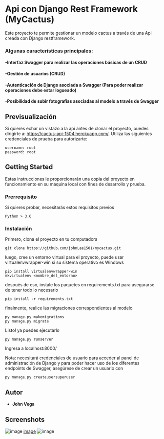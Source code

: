 # Api con Django Rest Framework (MyCactus)

Este proyecto te permite gestionar un modelo cactus a través de una Api creada con Django restframework.

### Algunas características principales: 

#### -Interfaz Swagger para realizar las operaciones básicas de un CRUD
#### -Gestión de usuarios (CRUD) 
#### -Autenticación de Django asociada a Swagger (Para poder realizar operaciones debe estar logueado)
#### -Posibilidad de subir fotografías asociadas al modelo a través de Swagger

## Previsualización

Si quieres echar un vistazo a la api antes de clonar el proyecto, puedes dirigirte a: https://cactus-api-1504.herokuapp.com/.
Utiliza las siguientes credenciales de prueba para autorizarte:

```
username: root
password: root
```


## Getting Started

Estas instrucciones le proporcionarán una copia del proyecto en funcionamiento en su máquina local con fines de desarrollo y prueba.

### Prerrequisito

Si quieres probar, necesitarás estos requisitos previos

```
Python > 3.6
```

### Instalación

Primero, clona el proyecto en tu computadora

```
git clone https://github.com/johnLee1501/mycactus.git
```

luego, cree un entorno virtual para el proyecto, puede usar virtualenvwrapper-win si su sistema operativo es Windows

```
pip install virtualenvwrapper-win
mkvirtualenv <nombre_del_entorno>
```

después de eso, instale los paquetes en requirements.txt para asegurarse de tener todo lo necesario

```
pip install -r requirements.txt
```

finalmente, realice las migraciones correspondientes al modelo

```
py manage.py makemigrations
py manage.py migrate
```

Listo! ya puedes ejecutarlo

```
py manage.py runserver
```

Ingresa a localhost:8000/

Nota: necesitará credenciales de usuario para acceder al panel de administración de Django y para poder hacer uso de los diferentes endpoints de Swagger, asegúrese de crear un usuario con

```
py manage.py createusersuperuser
```

## Autor

* **John Vega**

## Screenshots
![image](https://user-images.githubusercontent.com/71096926/120877724-be58b300-c57d-11eb-929a-8f49ae7696ae.png)
[image](https://user-images.githubusercontent.com/71096926/120877743-e21bf900-c57d-11eb-9bbb-c6024e210412.png)
![image](https://user-images.githubusercontent.com/71096926/120877781-08da2f80-c57e-11eb-91cb-d5064fe35eef.png)
